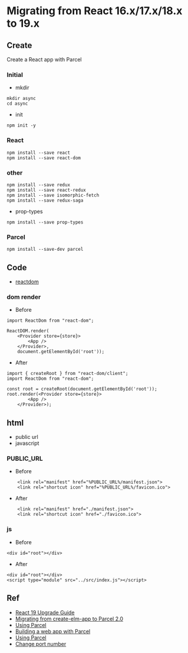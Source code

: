 Migrating from React 16.x/17.x/18.x to 19.x
====

## Create
Create a React app with Parcel

### Initial
- mkdir
```
mkdir async
cd async
```
- init
```
npm init -y
```

### React
```
npm install --save react
npm install --save react-dom
```

### other
```
npm install --save redux
npm install --save react-redux
npm install --save isomorphic-fetch
npm install --save redux-saga
```
- prop-types
```
npm install --save prop-types
```

### Parcel
```
npm install --save-dev parcel
```


## Code
- [reactdom](https://codemod.com/registry/react-19-replace-reactdom-render)

### dom render
- Before
```
import ReactDom from "react-dom";

ReactDOM.render(
    <Provider store={store}>
        <App />
    </Provider>,
    document.getElementById('root'));
```

- After
```
import { createRoot } from "react-dom/client";
import ReactDom from "react-dom";

const root = createRoot(document.getElementById('root'));
root.render(<Provider store={store}>
        <App />
    </Provider>);
```

## html
- public url
- javascript

### PUBLIC_URL
- Before
```
    <link rel="manifest" href="%PUBLIC_URL%/manifest.json">
    <link rel="shortcut icon" href="%PUBLIC_URL%/favicon.ico">
```
- After
```
    <link rel="manifest" href="./manifest.json">
    <link rel="shortcut icon" href="./favicon.ico">
```


### js
- Before
```
<div id="root"></div>
```
- After
```
<div id="root"></div>
<script type="module" src="../src/index.js"></script>
```

## Ref
- [React 19 Upgrade Guide](https://react.dev/blog/2024/04/25/react-19-upgrade-guide)
- [Migrating from create-elm-app to Parcel 2.0](https://medium.com/@FlavioCorpa/migrating-from-create-elm-app-to-parcel-2-0-71e5f2fd0e3)
- [Using Parcel](https://parceljs.org/recipes/react)
- [Building a web app with Parcel](https://parceljs.org/getting-started/webapp)
- [Using Parcel](https://parceljs.org/recipes/react)
- [Change port number](https://parceljs.org/features/development/#dev-server)
